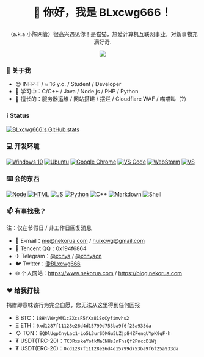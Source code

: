 # <p align="center">👋 你好，我是 BLxcwg666！</p>
<p align="center">（a.k.a 小陈网管）很高兴遇见你！是猫猫，热爱计算机互联网事业，对新事物充满好奇.<br/></p>
<p align="center"><a href="https://wakatime.com/@018c29a9-6bba-4290-b83c-e1d1582f0233"><img src="https://wakatime.com/badge/user/018c29a9-6bba-4290-b83c-e1d1582f0233.svg"/></a></p>

### 🚀 关于我
- 😊 INFP-T / ≈ 16 y.o. / Student / Developer
- 🌱 学习中：C/C++ / Java / Node.js / PHP / Python
- 🔭 擅长的：服务器运维 / 网站搭建 / 摆烂 / Cloudflare WAF / 喵喵叫（?）

### ℹ️ Status

<a href="https://github.com/anuraghazra/github-readme-stats"><img align="center" src="https://github-readme-stats.vercel.app/api?username=BLxcwg666&show_icons=true&include_all_commits=true&theme=buefy&hide_border=true" alt="BLxcwg666's GitHub stats" /></a>

### 💻 开发环境
[![Windows 10](https://img.shields.io/badge/Windows_10-165ccc?style=for-the-badge&logo=windows-10&logoColor=white)](https://zh.wikipedia.org/wiki/Windows_10)
[![Ubuntu](https://img.shields.io/badge/Ubuntu_22.04-cc4116?style=for-the-badge&logo=ubuntu&logoColor=white)](https://ubuntu.com)
[![Google Chrome](https://img.shields.io/badge/Google_Chrome-e74033?style=for-the-badge&logo=Google-Chrome&logoColor=white)](https://chrome.google.com)
[![VS Code](https://img.shields.io/badge/Visual_Studio_Code-0078D4?style=for-the-badge&logo=visual%20studio%20code&logoColor=white)](https://code.visualstudio.com)
[![WebStorm](https://img.shields.io/badge/WebStorm_2023.3.3-086cf7.svg?style=for-the-badge&logo=webstorm&logoColor=white)](https://www.jetbrains.com/zh-cn/webstorm/)
[![VS](https://img.shields.io/badge/Vistual_Studio-9745de.svg?&style=for-the-badge&logo=visual-studio&logoColor=white)](https://visualstudio.microsoft.com/zh-hans/)


### ⌨️ 会的东西
[![Node](https://img.shields.io/badge/Node.JS-3c823b?&style=for-the-badge&logo=node.js&logoColor=white)](https://nodejs.org)
[![HTML](https://img.shields.io/badge/HTML-dd4b25?&style=for-the-badge&logo=html5&logoColor=white)](https://developer.mozilla.org/en-US/docs/Web/HTML)
[![JS](https://img.shields.io/badge/JavaScript-efd81d?&style=for-the-badge&logo=javascript&logoColor=white)](https://developer.mozilla.org/en-US/docs/Web/JavaScript)
[![Python](https://img.shields.io/badge/Python-3776AB?style=for-the-badge&logo=python&logoColor=white)](https://python.org)
![C++](https://img.shields.io/badge/C%2B%2B-00599C?style=for-the-badge&logo=c%2B%2B&logoColor=white)
![Markdown](https://img.shields.io/badge/Markdown-000000?style=for-the-badge&logo=markdown&logoColor=white)
![Shell](https://img.shields.io/badge/Shell_Script-121011?style=for-the-badge&logo=gnu-bash&logoColor=white)

### 📫 有事找我？

注：仅在节假日 / 非工作日回复消息
- 📧 E-mail：me@nekorua.com / huixcwg@gmail.com
- 🐧 Tencent QQ：0x194f6864
- ✈ Telegram：<a href="https://t.me/xcnya">@xcnya</a> / <a href="https://t.me/xcnyacn">@xcnyacn</a>
- 🐦 Twitter：<a href="https://twitter.com/BLxcwg666">@BLxcwg666</a>
- 🌐 个人网站：https://www.nekorua.com / https://blog.nekorua.com

### ❤️ 给我打钱
捐赠即意味该行为完全自愿，您无法从这里得到任何回报  

- ₿ BTC：`18H4VWvgWM1c2XcsF5fXa81SoCyfimvhs2`
- Ξ ETH：`0xd1287f11128e26d4d15799d753ba9f6f25a933da`
- ◇ TON：`EQDlUgpCnyLac1-Lo5L3urSDKGu5LZjpB4ZFengUYpK9qF-h`
- ₮ USDT(TRC-20)：`TC3RxskeYotkMaCNHsJnFnsQf2PnccD1Wj`
- ₮ USDT(ERC-20)：`0xd1287f11128e26d4d15799d753ba9f6f25a933da`


